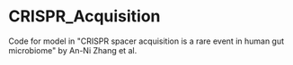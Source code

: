 # CRISPR_Acquisition
Code for model in "CRISPR spacer acquisition is a rare event in human gut microbiome" by An-Ni Zhang et al.
